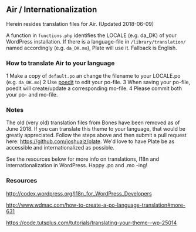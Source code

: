 ## Air / Internationalization

Herein resides translation files for Air. (Updated 2018-06-09)

A function in `functions.php` identifies the LOCALE (e.g. da_DK) of your WordPress installation. If there is a language-file in `/library/translation/` named accordingly (e.g. `da_DK.mo`), Plate will use it. Fallback is English.

### How to translate Air to your language

  1 Make a copy of `default.po` an change the filename to your LOCALE.po (e.g. `da_DK.mo`)
  2 Use [poedit](http://www.poedit.net/ "home of poedit") to edit your po-file.
  3 When saving your po-file, poedit will create/update a corresponding mo-file.
  4 Please commit both your po- and mo-file.

### Notes
The old (very old) translation files from Bones have been removed as of June 2018. If you can translate this theme to your language, that would be greatly appreciated. Follow the steps above and then submit a pull request here: https://github.com/joshuaiz/plate. We'd love to have Plate be as accessible and internationalized as possible.

See the resources below for more info on translations, I18n and internationalization in WordPress. Happy .po and .mo -ing!

### Resources

http://codex.wordpress.org/I18n_for_WordPress_Developers

http://www.wdmac.com/how-to-create-a-po-language-translation#more-631

https://code.tutsplus.com/tutorials/translating-your-theme--wp-25014
